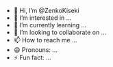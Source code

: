 - 👋 Hi, I’m @ZenkoKiseki
- 👀 I’m interested in ...
- 🌱 I’m currently learning ...
- 💞️ I’m looking to collaborate on ...
- 📫 How to reach me ...
- 😄 Pronouns: ...
- ⚡ Fun fact: ...

<!---
ZenkoKiseki/ZenkoKiseki is a ✨ special ✨ repository because its `README.md` (this file) appears on your GitHub profile.
You can click the Preview link to take a look at your changes.
--->
